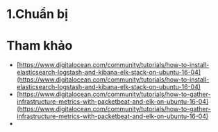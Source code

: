 ﻿# 1.Chuẩn bị





# Tham khảo
- [https://www.digitalocean.com/community/tutorials/how-to-install-elasticsearch-logstash-and-kibana-elk-stack-on-ubuntu-16-04](https://www.digitalocean.com/community/tutorials/how-to-install-elasticsearch-logstash-and-kibana-elk-stack-on-ubuntu-16-04)
- [https://www.digitalocean.com/community/tutorials/how-to-gather-infrastructure-metrics-with-packetbeat-and-elk-on-ubuntu-16-04](https://www.digitalocean.com/community/tutorials/how-to-gather-infrastructure-metrics-with-packetbeat-and-elk-on-ubuntu-16-04)
- 
